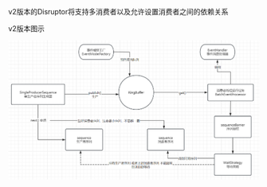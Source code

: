 v2版本的Disruptor将支持多消费者以及允许设置消费者之间的依赖关系

v2版本图示

![image-20241211224620567](readme.assets/image-20241211224620567.png)
